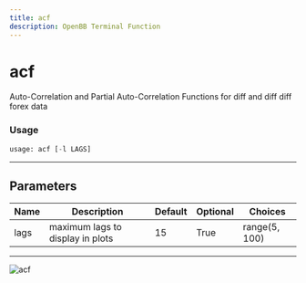 ```yaml
---
title: acf
description: OpenBB Terminal Function
---
```


# acf

Auto-Correlation and Partial Auto-Correlation Functions for diff and diff diff forex data
### Usage 
```python
usage: acf [-l LAGS]
```
---
## Parameters
| Name | Description | Default | Optional | Choices |
| ---- | ----------- | ------- | -------- | ------- |
| lags | maximum lags to display in plots | 15 | True | range(5, 100) |
---
![acf](https://user-images.githubusercontent.com/46355364/154305242-176c3ba1-ebfc-43e7-a027-46251fb02463.png)

